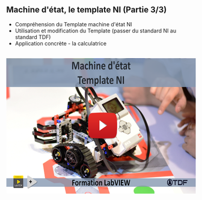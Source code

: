 <h2 dir="auto" id="h_4426628992341655104607692"><strong>Machine d'&eacute;tat, le template NI&nbsp;(Partie 3/3)</strong></h2>

<ul dir="auto">
<li>Compr&eacute;hension du Template machine d'&eacute;tat NI</li>
<li>Utilisation et modification du Template (passer du standard NI au standard TDF)</li>
<li>Application concr&egrave;te - la calculatrice</li>
</ul><p dir="auto"></p>
<p>&nbsp;<a href="https://youtu.be/5zxSLFmIo2A"><img src="Machine d'état Le template NI.png" width="640" height="362" alt="" style="display: block; margin-left: auto; margin-right: auto;" /></a></p>
